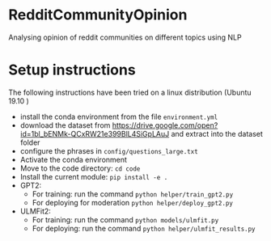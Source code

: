 # RedditCommunityOpinion
Analysing opinion of reddit communities on different topics using NLP

# Setup instructions

The following instructions have been tried on a linux distribution (Ubuntu 19.10 )

- install the conda environment from the file ```environment.yml```
- download the dataset from https://drive.google.com/open?id=1bl_bENMk-QCxRW21e399BlL4SiGpLAuJ and extract into the dataset folder
- configure the phrases in ```config/questions_large.txt```
- Activate the conda environment
- Move to the code directory: ```cd code```
- Install the current module: ```pip install -e .```
- GPT2:
    - For training: run the command ```python helper/train_gpt2.py```
    - For deploying for moderation ```python helper/deploy_gpt2.py```
- ULMFit2:
    - For training: run the command ```python models/ulmfit.py```
    - For deploying: run the command ```python helper/ulmfit_results.py```